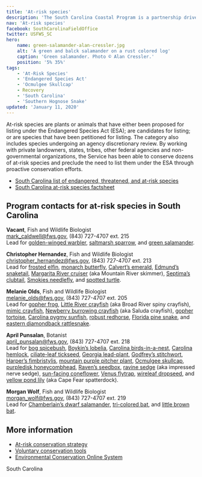 ```yaml
---
title: 'At-risk species'
description: 'The South Carolina Coastal Program is a partnership driven program that conserves and protects natural habitat for federally listed species by providing technical and financial assistance for numerous public and private partners.  The South Carolina Coastal Program is focused on the coastal plain of South Carolina and a portion of Georgia and works in a variety of habitats, including wetlands, uplands, estuaries, and beaches.'
nav: 'At-risk species'
facebook: SouthCarolinaFieldOffice
twitter: USFWS_SC
hero:
    name: green-salamander-alan-cressler.jpg
    alt: 'A green and balck salamander on a rust colored log'
    caption: 'Green salamander. Photo © Alan Cressler.'
    position: '5% 35%'
tags:
    - 'At-Risk Species'
    - 'Endangered Species Act'
    - 'Ocmulgee Skullcap'
    - Recovery
    - 'South Carolina'
    - 'Southern Hognose Snake'
updated: 'January 11, 2020'
---
```


At-risk species are plants or animals that have either been proposed for listing under the Endangered Species Act (ESA); are candidates for listing; or are species that have been petitioned for listing. The category also includes species undergoing an agency discretionary review. By working with private landowners, states, tribes, other federal agencies and non-governmental organizations, the Service has been able to conserve dozens of at-risk species and preclude the need to list them under the ESA through proactive conservation efforts.

- [South Carolina list of endangered, threatened, and at-risk species](/charleston/endangered-species)
- [South Carolina at-risk species factsheet](/pdf/fact-sheet/south-carolina-esfo-at-risk-species.pdf)

## Program contacts for at-risk species in South Carolina

**Vacant**, Fish and Wildlife Biologist  
[mark_caldwell@fws.gov](mailto:mark_caldwell@fws.gov), (843) 727-4707 ext. 215  
Lead for [golden-winged warbler](/pdf/fact-sheet/golden-winged-warbler.pdf), [saltmarsh sparrow](/pdf/fact-sheet/saltmarsh-sparrow.pdf), and [green salamander](/pdf/fact-sheet/green-salamander.pdf).

<!-- **Melissa Chaplin**, Fish and Wildlife Biologist  
[melissa_chaplin@fws.gov](mailto:melissa_chaplin@fws.gov), (843) 727-4707 ext. 217  
Lead for [black-capped petrel](/wildlife/birds/black-capped-petrel) (proposed for listing October 2018). -->

**Christopher Hernandez**, Fish and Wildlife Biologist  
[christopher_hernandez@fws.gov](mailto:christopher_hernandez@fws.gov), (843) 727-4707 ext. 213  
Lead for [frosted elfin](/pdf/fact-sheet/frosted-elfin.pdf), [monarch butterfly](/pdf/fact-sheet/monarch-butterfly.pdf), [Calvert’s emerald](/pdf/fact-sheet/calverts-emerald.pdf), [Edmund’s snaketail](/pdf/fact-sheet/edmunds-snaketail.pdf), [Margarita River cruiser](/pdf/fact-sheet/margarita-river-cruiser.pdf) (aka Mountain River skimmer), [Septima’s clubtail](/pdf/fact-sheet/septimas-clubtail.pdf), [Smokies needlefly](/pdf/fact-sheet/smokies-needlefly.pdf), and [spotted turtle](/pdf/fact-sheet/spotted-turtle.pdf).

**Melanie Olds**, Fish and Wildlife Biologist  
[melanie_olds@fws.gov](mailto:melanie_olds@fws.gov), (843) 727-4707 ext. 205  
Lead for [gopher frog](/pdf/fact-sheet/sc-gopher-frog.pdf), [Little River crayfish](/pdf/fact-sheet/little-river-crayfish.pdf) (aka Broad River spiny crayfish), [mimic crayfish](/pdf/fact-sheet/mimic-crayfish.pdf), [Newberry burrowing crayfish](/pdf/fact-sheet/newberry-burrowing-crayfish.pdf) (aka Saluda crayfish), [gopher tortoise](https://ecos.fws.gov/ecp0/profile/speciesProfile?spcode=C044), [Carolina pygmy sunfish](/pdf/fact-sheet/carolina-pygmy-sunfish.pdf), [robust redhorse](/pdf/fact-sheet/robust-redhorse.pdf), [Florida pine snake](/pdf/fact-sheet/florida-pine-snake.pdf), and [eastern diamondback rattlesnake](/pdf/fact-sheet/eastern-diamondback-rattlesnake.pdf).

**April Punsalan**, Botanist  
[april_punsalan@fws.gov](mailto:april_punsalan@fws.gov), (843) 727-4707 ext. 218  
Lead for [bog spicebush](/pdf/fact-sheet/bog-spicebush.pdf), [Boykin’s lobelia](/pdf/fact-sheet/boykins-lobelia.pdf), [Carolina birds-in-a-nest](/pdf/fact-sheet/carolina-birds-in-a-nest.pdf), [Carolina hemlock](/pdf/fact-sheet/carolina-hemlock.pdf), [ciliate-leaf tickseed](/pdf/fact-sheet/ciliate-leaf-tickseed.pdf), [Georgia lead-plant](/pdf/fact-sheet/georgia-lead-plant.pdf), [Godfrey’s stitchwort](/pdf/fact-sheet/godfreys-stitchwort.pdf), [Harper’s fimbristylis](/pdf/fact-sheet/harpers-fimbristylis.pdf), [mountain purple pitcher plant](/pdf/fact-sheet/mountain-purple-pitcher-plant.pdf), [Ocmulgee skullcap](/pdf/fact-sheet/ocmulgee-skullcap.pdf), [purpledisk honeycombhead](/pdf/fact-sheet/purpledisk-honeycombhead.pdf), [Raven’s seedbox](/pdf/fact-sheet/ravens-seedbox.pdf), [ravine sedge](/pdf/fact-sheet/impressed-nerve-sedge.pdf) (aka impressed nerve sedge), [sun-facing coneflower](/pdf/fact-sheet/sun-facing-coneflower.pdf), [Venus flytrap](/wildlife/plants/venus-flytrap), [wireleaf dropseed](/pdf/fact-sheet/wireleaf-dropseed.pdf), and [yellow pond lily](/pdf/fact-sheet/yellow-pond-lily.pdf) (aka Cape Fear spatterdock).

**Morgan Wolf**, Fish and Wildlife Biologist  
[morgan_wolf@fws.gov](mailto:morgan_wolf@fws.gov), (843) 727-4707 ext. 219  
Lead for [Chamberlain’s dwarf salamander](/pdf/fact-sheet/chamberlains-dwarf-salamander.pdf), [tri-colored bat](/pdf/fact-sheet/tri-colored-bat.pdf), and [little brown bat](/pdf/fact-sheet/little-brown-bat.pdf).

## More information

- [At-risk conservation strategy](/pdf/fact-sheet/at-risk-species-overview.pdf)
- [Voluntary conservation tools](/endangered-species-act/voluntary-conservation-tools/)
- [Environmental Conservation Online System](https://ecos.fws.gov/ecp/)

<span class="state-name">South Carolina</span>
